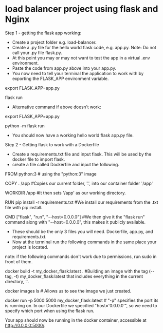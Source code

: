 # load balancer project using flask and Nginx

Step 1 - getting the flask app working:
- Create a project folder e.g. load-balancer.
- Create a .py file for the hello world flask code, e.g. app.py. Note: Do not call your .py file flask.py.
- At this point you may or may not want to test the app in a virtual .env environment.
- Paste the code from app.py above into your app.py. 
- You now need to tell your terminal the application to work with by exporting the FLASK_APP environment variable. 

export FLASK_APP=app.py

flask run

- Alternative command if above doesn't work:

export FLASK_APP=app.py

python -m flask run

- You should now have a working hello world flask app.py file.



Step 2 - Getting flask to work with a Dockerfile 
- Create a requirements.txt file and input flask. This will be used by the docker file to import flask. 
- create a file called Dockerfile and input the following.

FROM python:3 # using the "python:3" image

COPY . /app  #Copies our current folder, '.', into our container folder '/app'

WORKDIR /app  #It then sets '/app' as our working directory.

RUN pip install -r requirements.txt  #We install our requirements from the .txt file with pip install. 

CMD ["flask", "run", "--host=0.0.0.0"]  #We then give it the "flask run" command along with "--host=0.0.0.0", this makes it publicly available.

- These should be the only 3 files you will need. Dockerfile, app.py, and requirements.txt.
- Now at the terminal run the following commands in the same place your project is located. 

note: if the following commands don't work due to permissions, run sudo in front of them.

docker build -t my_docker_flask:latest .  #Building an image with the tag (--tag, -t) my_docker_flask:latest that includes everything in the current directory, '.'.

docker images ls # Allows us to see the image we just created. 

docker run -p 5000:5000 my_docker_flask:latest  # "-p" specifies the port its is running on. In our Dockerfile we specified "host='0.0.0.0'", so we need to specify which port when using the flask run. 

Your app should now be running in the docker container, accessible at http://0.0.0.0:5000/.  
